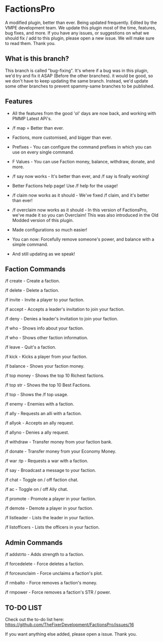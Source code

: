 # FactionsPro

A modified plugin, better than ever. Being updated frequently. Edited by the VMPE development team. We update this plugin most of the time, features, bug fixes, and more. If you have any issues, or suggestions on what we should fix / add to this plugin, please open a new issue. We will make sure to read them. Thank you.

## What is this branch?
This branch is called "bug-fixing". It's where if a bug was in this plugin, we'd try and fix it ASAP (Before the other branches). it would be good, so we don't have to keep updating the same branch. Instead, we'd update some other branches to prevent spammy-same branches to be published.

## Features
* All the features from the good 'ol' days are now back, and working with PMMP Latest APi's.

* /f map = Better than ever.

* Factions, more customised, and bigger than ever.

* Prefixes - You can configure the command prefixes in which you can use on every single command.

* F Values - You can use Faction money, balance, withdraw, donate, and more.

* /f say now works - It's better than ever, and /f say is finally working!

* Better Factions help page! Use /f help for the usage!

* /f claim now works as it should - We've fixed /f claim, and it's better than ever!

* /f overclaim now works as it should - In this version of FactionsPro, we've made it so you can Overclaim! This was also introduced in the Old Modded version of this plugin.

* Made configurations so much easier!

* You can now: Forcefully remove someone's power, and balance with a simple command.

* And still updating as we speak!


## Faction Commands

/f create <faction> - Create a faction.
  
/f delete <faction> - Delete a faction.
  
/f invite <name> - Invite a player to your faction.
  
/f accept - Accepts a leader's invitation to join your faction.

/f deny - Denies a leader's invitation to join your faction.

/f who - Shows info about your faction.

/f who <faction> - Shows other faction information.
  
/f leave - Quit's a faction.

/f kick <name> - Kicks a player from your faction.
  
/f balance - Shows your faction money.

/f top money - Shows the top 10 Richest factions.

/f top str - Shows the top 10 Best Factions.

/f top - Shows the /f top usage.

/f enemy <faction> - Enemies with a faction.
  
/f ally <faction> - Requests an alli with a faction.
  
/f allyok - Accepts an ally request.

/f allyno - Denies a ally request.

/f withdraw <amount> - Transfer money from your faction bank.
  
/f donate <amount> - Transfer money from your Economy Money.
  
/f war <faction>:tp - Requests a war with a faction.
  
/f say - Broadcast a message to your faction.

/f chat - Toggle on / off faction chat.

/f ac - Toggle on / off Ally chat.

/f promote <name> - Promote a player in your faction.
  
/f demote <name> - Demote a player in your faction.
  
/f listleader - Lists the leader in your faction.

/f listofficers - Lists the officers in your faction.



## Admin Commands

/f addstrto - Adds strength to a faction.

/f forcedelete - Force deletes a faction.

/f forceunclaim - Force unclaims a faction's plot.

/f rmbalto - Force removes a faction's money.

/f rmpower - Force removes a faction's STR / power.

## TO-DO LIST
Check out the to-do list here:
https://github.com/TheFixerDevelopment/FactionsPro/issues/16

If you want anything else added, please open a issue. Thank you.
